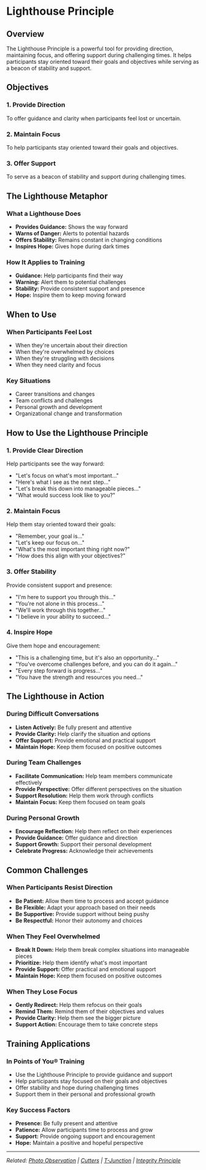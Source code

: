 # Lighthouse Principle

## Overview

The Lighthouse Principle is a powerful tool for providing direction, maintaining focus, and offering support during challenging times. It helps participants stay oriented toward their goals and objectives while serving as a beacon of stability and support.

## Objectives

### 1. Provide Direction
To offer guidance and clarity when participants feel lost or uncertain.

### 2. Maintain Focus
To help participants stay oriented toward their goals and objectives.

### 3. Offer Support
To serve as a beacon of stability and support during challenging times.

## The Lighthouse Metaphor

### What a Lighthouse Does
- **Provides Guidance:** Shows the way forward
- **Warns of Danger:** Alerts to potential hazards
- **Offers Stability:** Remains constant in changing conditions
- **Inspires Hope:** Gives hope during dark times

### How It Applies to Training
- **Guidance:** Help participants find their way
- **Warning:** Alert them to potential challenges
- **Stability:** Provide consistent support and presence
- **Hope:** Inspire them to keep moving forward

## When to Use

### When Participants Feel Lost
- When they're uncertain about their direction
- When they're overwhelmed by choices
- When they're struggling with decisions
- When they need clarity and focus

### Key Situations
- Career transitions and changes
- Team conflicts and challenges
- Personal growth and development
- Organizational change and transformation

## How to Use the Lighthouse Principle

### 1. Provide Clear Direction
Help participants see the way forward:
- "Let's focus on what's most important..."
- "Here's what I see as the next step..."
- "Let's break this down into manageable pieces..."
- "What would success look like to you?"

### 2. Maintain Focus
Help them stay oriented toward their goals:
- "Remember, your goal is..."
- "Let's keep our focus on..."
- "What's the most important thing right now?"
- "How does this align with your objectives?"

### 3. Offer Stability
Provide consistent support and presence:
- "I'm here to support you through this..."
- "You're not alone in this process..."
- "We'll work through this together..."
- "I believe in your ability to succeed..."

### 4. Inspire Hope
Give them hope and encouragement:
- "This is a challenging time, but it's also an opportunity..."
- "You've overcome challenges before, and you can do it again..."
- "Every step forward is progress..."
- "You have the strength and resources you need..."

## The Lighthouse in Action

### During Difficult Conversations
- **Listen Actively:** Be fully present and attentive
- **Provide Clarity:** Help clarify the situation and options
- **Offer Support:** Provide emotional and practical support
- **Maintain Hope:** Keep them focused on positive outcomes

### During Team Challenges
- **Facilitate Communication:** Help team members communicate effectively
- **Provide Perspective:** Offer different perspectives on the situation
- **Support Resolution:** Help them work through conflicts
- **Maintain Focus:** Keep them focused on team goals

### During Personal Growth
- **Encourage Reflection:** Help them reflect on their experiences
- **Provide Guidance:** Offer guidance and direction
- **Support Growth:** Support their personal development
- **Celebrate Progress:** Acknowledge their achievements

## Common Challenges

### When Participants Resist Direction
- **Be Patient:** Allow them time to process and accept guidance
- **Be Flexible:** Adapt your approach based on their needs
- **Be Supportive:** Provide support without being pushy
- **Be Respectful:** Honor their autonomy and choices

### When They Feel Overwhelmed
- **Break It Down:** Help them break complex situations into manageable pieces
- **Prioritize:** Help them identify what's most important
- **Provide Support:** Offer practical and emotional support
- **Maintain Hope:** Keep them focused on positive outcomes

### When They Lose Focus
- **Gently Redirect:** Help them refocus on their goals
- **Remind Them:** Remind them of their objectives and values
- **Provide Clarity:** Help them see the bigger picture
- **Support Action:** Encourage them to take concrete steps

## Training Applications

### In Points of You® Training
- Use the Lighthouse Principle to provide guidance and support
- Help participants stay focused on their goals and objectives
- Offer stability and hope during challenging times
- Support them in their personal and professional growth

### Key Success Factors
- **Presence:** Be fully present and attentive
- **Patience:** Allow participants time to process and grow
- **Support:** Provide ongoing support and encouragement
- **Hope:** Maintain a positive and hopeful perspective

---

*Related: [Photo Observation](photo-observation.md) | [Cutters](cutters.md) | [T-Junction](t-junction.md) | [Integrity Principle](integrity-principle.md)*
